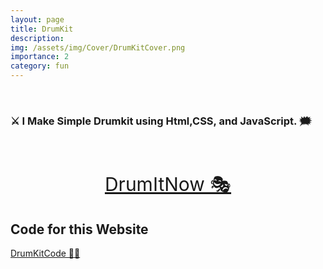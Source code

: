 ```yaml
---
layout: page
title: DrumKit
description: 
img: /assets/img/Cover/DrumKitCover.png
importance: 2
category: fun
---
```

<br>

### ⚔ I Make Simple Drumkit using Html,CSS, and JavaScript. 🗯
<br>
<br>
<p align="center">
  <a style="font-size:30px"  href="https://awwais.me/DrumKit.github.io">
                                                                        DrumItNow 🎭</a>

</p>

## Code for this Website 

[DrumKitCode 🙆‍♀️](https://github.com/awwais/DrumKit.github.io)

